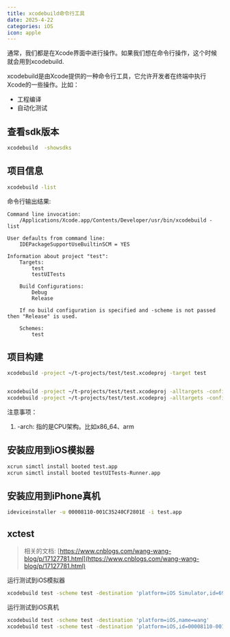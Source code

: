```yaml
---
title: xcodebuild命令行工具
date: 2025-4-22
categories: iOS
icon: apple
---
```


通常，我们都是在Xcode界面中进行操作。如果我们想在命令行操作，这个时候就会用到xcodebuild.

xcodebuild是由Xcode提供的一种命令行工具，它允许开发者在终端中执行Xcode的一些操作。比如：

- 工程编译
- 自动化测试

## 查看sdk版本

```bash
xcodebuild  -showsdks
```

## 项目信息

```bash
xcodebuild -list
```

命令行输出结果:
```accesslog
Command line invocation:
    /Applications/Xcode.app/Contents/Developer/usr/bin/xcodebuild -list

User defaults from command line:
    IDEPackageSupportUseBuiltinSCM = YES

Information about project "test":
    Targets:
        test
        testUITests

    Build Configurations:
        Debug
        Release

    If no build configuration is specified and -scheme is not passed then "Release" is used.

    Schemes:
        test
```

## 项目构建

```bash
xcodebuild -project ~/t-projects/test/test.xcodeproj -target test


xcodebuild -project ~/t-projects/test/test.xcodeproj -alltargets -configuration Release -sdk iphonesimulator -arch x86_64
xcodebuild -project ~/t-projects/test/test.xcodeproj -alltargets -configuration Release -sdk iphoneos -arch arm
```

注意事项：
1. -arch: 指的是CPU架构。比如x86_64、arm

## 安装应用到iOS模拟器

```bash
xcrun simctl install booted test.app
xcrun simctl install booted testUITests-Runner.app
```

## 安装应用到iPhone真机

```bash
ideviceinstaller -u 00008110-001C35240CF2801E -i test.app
```

## xctest

> 相关的文档: [https://www.cnblogs.com/wang-wang-blog/p/17127781.html](https://www.cnblogs.com/wang-wang-blog/p/17127781.html)

运行测试到iOS模拟器

```bash
xcodebuild test -scheme test -destination 'platform=iOS Simulator,id=692AFF1D-3B88-400D-A9AB-99E50FF61D50'
```

运行测试到iOS真机

```bash
xcodebuild test -scheme test -destination 'platform=iOS,name=wang'
xcodebuild test -scheme test -destination 'platform=iOS,id=00008110-001C35240CF2801E'
```